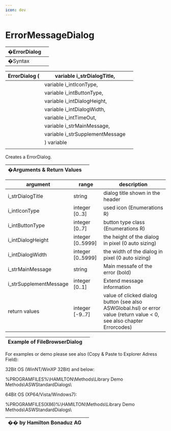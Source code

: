 ```yaml
---
icon: dev
---
```


# ErrorMessageDialog

| �ErrorDialog |   |
| ------------ | - |
| �Syntax      |   |

| ErrorDialog ( | variable i\_strDialogTitle,      |   |
| ------------- | -------------------------------- | - |
|               | variable i\_intIconType,         |   |
|               | variable i\_intButtonType,       |   |
|               | variable i\_intDialogHeight,     |   |
|               | variable i\_intDialogWidth,      |   |
|               | variable i\_intTimeOut,          |   |
|               | variable i\_strMainMessage,      |   |
|               | variable i\_strSupplementMessage |   |
|               | ) variable                       |   |
|               |                                  |   |

Creates a ErrorDialog.



| �Arguments & Return Values |   |
| -------------------------- | - |

| argument                | range              | description                                                                                                            |
| ----------------------- | ------------------ | ---------------------------------------------------------------------------------------------------------------------- |
| i\_strDialogTitle       | string             | dialog title shown in the header                                                                                       |
| i\_intIconType          | integer \[0..3]    | used icon (Enumerations R)                                                                                             |
| i\_intButtonType        | integer \[0..7]    | button type class (Enumerations R)                                                                                     |
| i\_intDialogHeight      | integer \[0..5999] | the height of the dialog in pixel (0 auto sizing)                                                                      |
| i\_intDialogWidth       | integer \[0..5999] | the width of the dialog in pixel (0 auto sizing)                                                                       |
| i\_strMainMessage       | string             | Main messafe of the error (bold)                                                                                       |
| i\_strSupplementMessage | integer \[0..1]    | Extend message information                                                                                             |
| return values           | integer \[-9..7]   | value of clicked dialog button (see also ASWGlobal.hsl) or error value (return value < 0, see also chapter Errorcodes) |

| Example of FileBrowserDialog |   |
| ---------------------------- | - |

For examples or demo please see also (Copy & Paste to Explorer Adress Field):

32Bit OS (WinNT/WinXP 32Bit) and below:

%PROGRAMFILES%\HAMILTON\Methods\Library Demo Methods\ASWStandardDialogs\\

64Bit OS (XP64/Vista/Windows7):

%PROGRAMFILES(X86)%\HAMILTON\Methods\Library Demo Methods\ASWStandardDialogs\\

| �� by Hamilton Bonaduz AG |   |
| ------------------------- | - |
